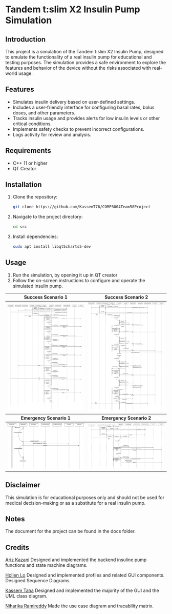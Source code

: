 # Tandem t:slim X2 Insulin Pump Simulation

## Introduction
This project is a simulation of the Tandem t:slim X2 Insulin Pump, designed to emulate the functionality of a real insulin pump for educational and testing purposes. The simulation provides a safe environment to explore the features and behavior of the device without the risks associated with real-world usage.

## Features
- Simulates insulin delivery based on user-defined settings.
- Includes a user-friendly interface for configuring basal rates, bolus doses, and other parameters.
- Tracks insulin usage and provides alerts for low insulin levels or other critical conditions.
- Implements safety checks to prevent incorrect configurations.
- Logs activity for review and analysis.

## Requirements
- C++ 11 or higher
- QT Creator

## Installation
1. Clone the repository:
    ```bash
    git clone https://github.com/KassemT76/COMP3004Team58Project
    ```
2. Navigate to the project directory:
    ```bash
    cd src
    ```
3. Install dependencies:
    ```bash
    sudo apt install libqt5charts5-dev
    ```

## Usage
1. Run the simulation, by opening it up in QT creator
2. Follow the on-screen instructions to configure and operate the simulated insulin pump.

<table>
  <tr>
    <th>Success Scenario 1</th><th>Success Scenario 2</th>
  </tr>
  <tr>
    <th><img src="img/s1.png"/></th><th><img src="img/s2.png"/></th>
  </tr>
  <tr>
    <th>Emergency Scenario 1</th><th>Emergency Scenario 2</th>
  </tr>
  <tr>
    <th><img src="img/s3.png"/></th><th><img src="img/s4.png"/></th>
  </tr>
</table>

## Disclaimer
This simulation is for educational purposes only and should not be used for medical decision-making or as a substitute for a real insulin pump.

## Notes
The document for the project can be found in the docs folder.

## Credits
[Ariz Kazani](https://github.com/Ariz-Kazani) Designed and implemented the backend insuline pump functions and state machine diagrams. 

[Hollen Lo](https://github.com/hollen789) Designed and implemented profiles and related GUI components. Designed Sequence Diagrams.

[Kassem Taha](https://github.com/KassemT76) Designed and implemented the majority of the GUI and the UML class diagram. 

[Niharika Ramireddy](https://github.com/niharikaramireddy) Made the use case diagram and tracability matrix.